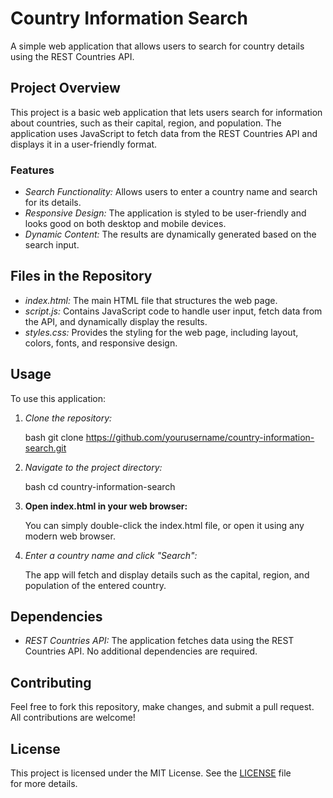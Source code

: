 # Country Information Search

A simple web application that allows users to search for country details using the REST Countries API.

## Project Overview

This project is a basic web application that lets users search for information about countries, such as their capital, region, and population. The application uses JavaScript to fetch data from the REST Countries API and displays it in a user-friendly format.

### Features

- *Search Functionality:* Allows users to enter a country name and search for its details.
- *Responsive Design:* The application is styled to be user-friendly and looks good on both desktop and mobile devices.
- *Dynamic Content:* The results are dynamically generated based on the search input.

## Files in the Repository

- *index.html:* The main HTML file that structures the web page.
- *script.js:* Contains JavaScript code to handle user input, fetch data from the API, and dynamically display the results.
- *styles.css:* Provides the styling for the web page, including layout, colors, fonts, and responsive design.

## Usage

To use this application:

1. *Clone the repository:*

    bash
    git clone https://github.com/yourusername/country-information-search.git
    

2. *Navigate to the project directory:*

    bash
    cd country-information-search
    

3. **Open index.html in your web browser:**

    You can simply double-click the index.html file, or open it using any modern web browser.

4. *Enter a country name and click "Search":*

    The app will fetch and display details such as the capital, region, and population of the entered country.

## Dependencies

- *REST Countries API:* The application fetches data using the REST Countries API. No additional dependencies are required.

## Contributing

Feel free to fork this repository, make changes, and submit a pull request. All contributions are welcome!

## License

This project is licensed under the MIT License. See the [LICENSE](LICENSE) file for more details.
